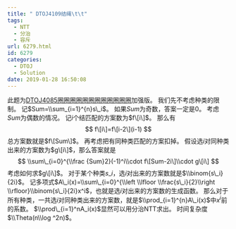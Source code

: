 ```yaml
---
title: " DTOJ4109结绳\t\t"
tags:
  - NTT
  - 分治
  - 容斥
url: 6279.html
id: 6279
categories:
  - DTOJ
  - Solution
date: 2019-01-28 16:50:08
---
```


此题为[DTOJ4085圈圈圈圈圈圈圈圈圈圈圈圈](http://www.dtenomde.com/author=jiangyutong/article=5718/)加强版。 我们先不考虑种类的限制。 记$Sum=\\sum_{i=1}^{n}s\_i$。 如果$Sum$为奇数，答案一定是$0$。 考虑$Sum$为偶数的情况。 记$i$个结匹配的方案数为$f\[i\]$。 那么有 $$ f\[i\]=f\[i-2\](i-1) $$ 总方案数就是$f\[Sum\]$。 再考虑把有同种类匹配的方案扣掉。 假设选$i$对同种类出来的方案数为$g\[i\]$，那么答案就是 $$ \\sum\_{i=0}^{\\frac {Sum}2}(-1)^i\\cdot f\[Sum-2i\]\\cdot g\[i\] $$ 考虑如何求$g\[i\]$。 对于某个种类$s\_i$，选$i$对出来的方案数就是$\\binom{s\_i}{2i}$。 记多项式$A\_i(x)=\\sum\_{i=0}^{\\left \\lfloor \\frac{s\_i}{2}\\right \\rfloor}\\binom{s\_i}{2i}x^i$，也就是选$i$对出来的方案数的生成函数。 那么对于所有种类，一共选$i$对同种类出来的方案数，就是$\\prod_{i=1}^{n}A\_i(x)$中$x^i$前的系数。 $\\prod\_{i=1}^nA_i(x)$显然可以用分治NTT求出。 时间复杂度$\\Theta(n\\log ^2n)$。